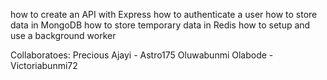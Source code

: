 how to create an API with Express
how to authenticate a user
how to store data in MongoDB
how to store temporary data in Redis
how to setup and use a background worker

Collaboratoes:
Precious Ajayi - Astro175
Oluwabunmi Olabode - Victoriabunmi72
